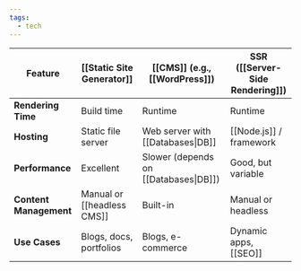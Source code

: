 ```yaml
---
tags:
  - tech
---
```

| Feature                | [[Static Site Generator]]  | [[CMS]] (e.g., [[WordPress]])         | SSR ([[Server-Side Rendering]]) |
| ---------------------- | -------------------------- | ------------------------------------- | ------------------------------- |
| **Rendering Time**     | Build time                 | Runtime                               | Runtime                         |
| **Hosting**            | Static file server         | Web server with [[Databases\|DB]]     | [[Node.js]] / framework         |
| **Performance**        | Excellent                  | Slower (depends on [[Databases\|DB]]) | Good, but variable              |
| **Content Management** | Manual or [[headless CMS]] | Built-in                              | Manual or headless              |
| **Use Cases**          | Blogs, docs, portfolios    | Blogs, e-commerce                     | Dynamic apps, [[SEO]]           |

